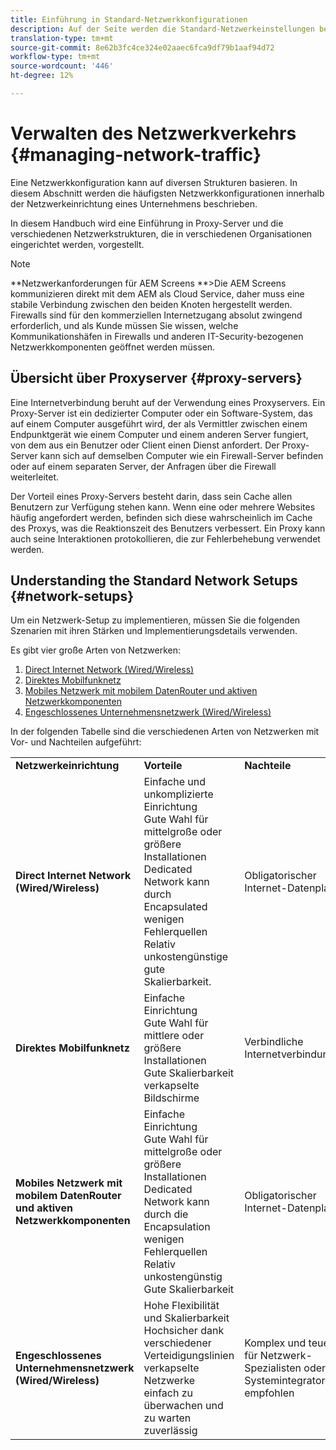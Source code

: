 ```yaml
---
title: Einführung in Standard-Netzwerkkonfigurationen
description: Auf der Seite werden die Standard-Netzwerkeinstellungen beschrieben.
translation-type: tm+mt
source-git-commit: 8e62b3fc4ce324e02aaec6fca9df79b1aaf94d72
workflow-type: tm+mt
source-wordcount: '446'
ht-degree: 12%

---
```



# Verwalten des Netzwerkverkehrs {#managing-network-traffic}

Eine Netzwerkkonfiguration kann auf diversen Strukturen basieren. In diesem Abschnitt werden die häufigsten Netzwerkkonfigurationen innerhalb der Netzwerkeinrichtung eines Unternehmens beschrieben.

In diesem Handbuch wird eine Einführung in Proxy-Server und die verschiedenen Netzwerkstrukturen, die in verschiedenen Organisationen eingerichtet werden, vorgestellt.

>[!NOTE]
>**Netzwerkanforderungen für AEM Screens **>Die AEM Screens kommunizieren direkt mit dem AEM als Cloud Service, daher muss eine stabile Verbindung zwischen den beiden Knoten hergestellt werden. Firewalls sind für den kommerziellen Internetzugang absolut zwingend erforderlich, und als Kunde müssen Sie wissen, welche Kommunikationshäfen in Firewalls und anderen IT-Security-bezogenen Netzwerkkomponenten geöffnet werden müssen.

## Übersicht über Proxyserver {#proxy-servers}

Eine Internetverbindung beruht auf der Verwendung eines Proxyservers. Ein Proxy-Server ist ein dedizierter Computer oder ein Software-System, das auf einem Computer ausgeführt wird, der als Vermittler zwischen einem Endpunktgerät wie einem Computer und einem anderen Server fungiert, von dem aus ein Benutzer oder Client einen Dienst anfordert. Der Proxy-Server kann sich auf demselben Computer wie ein Firewall-Server befinden oder auf einem separaten Server, der Anfragen über die Firewall weiterleitet.

Der Vorteil eines Proxy-Servers besteht darin, dass sein Cache allen Benutzern zur Verfügung stehen kann. Wenn eine oder mehrere Websites häufig angefordert werden, befinden sich diese wahrscheinlich im Cache des Proxys, was die Reaktionszeit des Benutzers verbessert. Ein Proxy kann auch seine Interaktionen protokollieren, die zur Fehlerbehebung verwendet werden.

## Understanding the Standard Network Setups {#network-setups}

Um ein Netzwerk-Setup zu implementieren, müssen Sie die folgenden Szenarien mit ihren Stärken und Implementierungsdetails verwenden.

Es gibt vier große Arten von Netzwerken:

1. [Direct Internet Network (Wired/Wireless)](/help/using/direct-internet-network.md)
1. [Direktes Mobilfunknetz](/help/using/mobile-network.md)
1. [Mobiles Netzwerk mit mobilem DatenRouter und aktiven Netzwerkkomponenten](/help/using/mobile-network-router.md)
1. [Engeschlossenes Unternehmensnetzwerk (Wired/Wireless)](/help/using/enclosed-corporate-network.md)

In der folgenden Tabelle sind die verschiedenen Arten von Netzwerken mit Vor- und Nachteilen aufgeführt:

<table>
 <tbody>
  <tr>
   <td><strong>Netzwerkeinrichtung</strong></td>
   <td><strong>Vorteile</strong></td>
   <td><strong>Nachteile</strong></td>
  </tr>
  <tr>
   <td><strong>Direct Internet Network (Wired/Wireless)</strong></td>
   <td>Einfache und unkomplizierte Einrichtung<br>Gute Wahl für mittelgroße oder größere Installationen<br>Dedicated Network kann durch Encapsulated<br>wenigen Fehlerquellen<br>Relativ unkostengünstige<br>gute Skalierbarkeit.</td>
   <td>Obligatorischer Internet-Datenplan </td>
  </tr>
    <tr>
   <td><strong>Direktes Mobilfunknetz</strong></td>
   <td>Einfache Einrichtung<br>Gute Wahl für mittlere oder größere Installationen<br>Gute Skalierbarkeit<br>verkapselte Bildschirme
</td>
   <td>Verbindliche Internetverbindung</td>
  </tr>
    <tr>
<tr>
   <td><strong>Mobiles Netzwerk mit mobilem DatenRouter und aktiven Netzwerkkomponenten</strong></td>
   <td>Einfache Einrichtung<br>Gute Wahl für mittelgroße oder größere Installationen<br>Dedicated Network kann durch die Encapsulation<br>wenigen Fehlerquellen<br>Relativ unkostengünstig<br>Gute Skalierbarkeit</br></td>
   <td>Obligatorischer Internet-Datenplan</td>
  </tr>
    <tr>

<td><strong>Engeschlossenes Unternehmensnetzwerk (Wired/Wireless)</strong></td>
   <td>Hohe Flexibilität und Skalierbarkeit<br>Hochsicher dank verschiedener Verteidigungslinien<br>verkapselte Netzwerke<br>einfach zu überwachen und zu warten<br>zuverlässig</td>
   <td>Komplex und teuer<br>für Netzwerk-Spezialisten oder Systemintegratoren empfohlen</td>
  </tr>
  </tr>
 </tbody>
</table>


